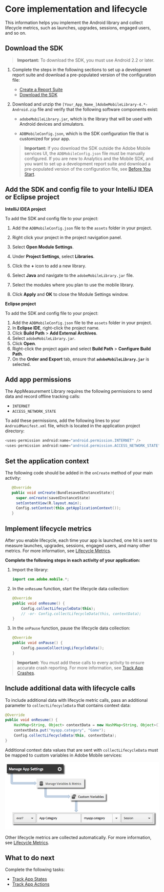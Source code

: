 # Core implementation and lifecycle

This information helps you implement the Android library and collect lifecycle metrics, such as launches, upgrades, sessions, engaged users, and so on.

## Download the SDK

> **Important:** To download the SDK, you must use Android 2.2 or later.

1. Complete the steps in the following sections to set up a development report suite and download a pre-populated version of the configuration file:

    * [Create a Report Suite](/docs/android/getting-started/requirements.md) 
    * [Download the SDK](/docs/android/getting-started/requirements.md)

1. Download and unzip the `[Your_App_Name_]AdobeMobileLibrary-4.*-Android.zip` file and verify that the following software components exist:

    * `adobeMobileLibrary.jar`, which is the library that will be used with Android devices and simulators. 

    * `ADBMobileConfig.json`, which is the SDK configuration file that is customized for your app.

    > **Important:** If you download the SDK outside the Adobe Mobile services UI, the `ADBMobileConfig.json` file must be manually configured. If you are new to Analytics and the Mobile SDK, and you want to set up a development report suite and download a pre-populated version of the configuration file, see [Before You Start](/docs/android/getting-started/requirements.md).

## Add the SDK and config file to your IntelliJ IDEA or Eclipse project

**IntelliJ IDEA project**

To add the SDK and config file to your project:

1. Add the `ADBMobileConfig.json` file to the `assets` folder in your project. 

1. Right click your project in the project navigation panel. 
1. Select **Open Module Settings**. 
1. Under **Project Settings**, select **Libraries**. 
1. Click the **+** icon to add a new library. 
1. Select **Java** and navigate to the `adobeMobileLibrary.jar` file. 
1. Select the modules where you plan to use the mobile library. 
1. Click **Apply** and **OK** to close the Module Settings window.

**Eclipse project**

To add the SDK and config file to your project:

1. Add the `ADBMobileConfig.json` file to the `assets` folder in your project. 
1. In **Eclipse IDE**, right-click the project name. 
1. Click  **Build Path** > **Add External Archives**. 
1. Select `adobeMobileLibrary.jar`. 
1. Click **Open**. 
1. Right-click the project again and select **Build Path** > **Configure Build Path**. 
1. On the **Order and Export** tab, ensure that **`adobeMobileLibrary.jar`** is selected.

## Add app permissions

The AppMeasurement Library requires the following permissions to send data and record offline tracking calls:

* `INTERNET` 
* `ACCESS_NETWORK_STATE`

To add these permissions, add the following lines to your `AndroidManifest.xml` file, which is located in the application project directory:

```java
<uses-permission android:name="android.permission.INTERNET" /> 
<uses-permission android:name="android.permission.ACCESS_NETWORK_STATE" />
```

## Set the application context

The following code should be added in the `onCreate` method of your main activity:

```java
   @Override
   public void onCreate(BundlesavedInstanceState){
     super.onCreate(savedInstanceState)
     setContentView(R.layout.main);
     Config.setContext(this.getApplicationContext());
   }
```

## Implement lifecycle metrics

After you enable lifecycle, each time your app is launched, one hit is sent to measure launches, upgrades, sessions, engaged users, and many other metrics. For more information, see [Lifecycle Metrics](/docs/android/metrics.md).

**Complete the following steps in each activity of your application:**

1. Import the library: 

   ```java
   import com.adobe.mobile.*;
   ```

1. In the `onResume` function, start the lifecycle data collection: 

   ```java
   @Override 
   public void onResume() { 
       Config.collectLifecycleData(this); 
       // -or- Config.collectLifecycleData(this, contextData); 
   }
   ```

1. In the `onPause` function, pause the lifecycle data collection: 

   ```java
   @Override 
   public void onPause() { 
       Config.pauseCollectingLifecycleData(); 
   }
   ```

> **Important:** You must add these calls to every activity to ensure accurate crash reporting. For more information, see [Track App Crashes](/docs/android/analytics-main/crashes.md).

## Include additional data with lifecycle calls

To include additional data with lifecycle metric calls, pass an additional parameter to `collectLifecycleData` that contains context data:

```java
@Override 
public void onResume() {
    HashMap<String, Object> contextData = new HashMap<String, Object>(); 
    contextData.put("myapp.category", "Game"); 
    Config.collectLifecycleData(this, contextData); 
}
```

Additional context data values that are sent with `collectLifecycleData` must be mapped to custom variables in Adobe Mobile services: 

![](assets/map-variable-lifecycle.png)

Other lifecycle metrics are collected automatically. For more information, see [Lifecycle Metrics](/docs/android/metrics.md).

## What to do next

Complete the following tasks:

* [Track App States](/docs/android/analytics-main/states.md) 
* [Track App Actions](/docs/android/analytics-main/actions.md)
